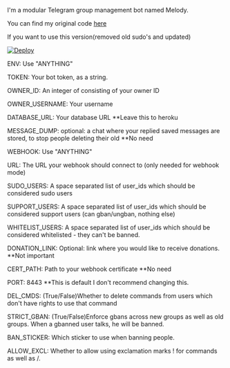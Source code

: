 I'm a modular Telegram group management bot named Melody.

You can find my original code  [here](https://github.com/TGExplore/Marie-2.0-English)

If you want to use this version(removed old sudo's and updated)

[![Deploy](https://www.herokucdn.com/deploy/button.svg)](https://heroku.com/deploy?template=https://github.com/Whit3diamond/Melody)

ENV: Use "ANYTHING"

TOKEN: Your bot token, as a string.

OWNER_ID: An integer of consisting of your owner ID

OWNER_USERNAME: Your username

DATABASE_URL: Your database URL **Leave this to heroku

MESSAGE_DUMP: optional: a chat where your replied saved messages are stored, to stop people deleting their old **No need

WEBHOOK: Use "ANYTHING"

URL: The URL your webhook should connect to (only needed for webhook mode)

SUDO_USERS: A space separated list of user_ids which should be considered sudo users

SUPPORT_USERS: A space separated list of user_ids which should be considered support users (can gban/ungban, nothing else)

WHITELIST_USERS: A space separated list of user_ids which should be considered whitelisted - they can't be banned.

DONATION_LINK: Optional: link where you would like to receive donations. **Not important

CERT_PATH: Path to your webhook certificate **No need

PORT: 8443 **This is default I don't recommend changing this.

DEL_CMDS: (True/False)Whether to delete commands from users which don't have rights to use that command

STRICT_GBAN: (True/False)Enforce gbans across new groups as well as old groups. When a gbanned user talks, he will be banned.

BAN_STICKER: Which sticker to use when banning people.

ALLOW_EXCL: Whether to allow using exclamation marks ! for commands as well as /.

